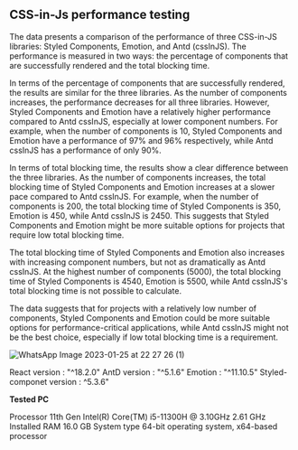 <h2>CSS-in-Js performance testing</h2>

The data presents a comparison of the performance of three CSS-in-JS libraries: Styled Components, Emotion, and Antd (cssInJS). The performance is measured in two ways: the percentage of components that are successfully rendered and the total blocking time.

In terms of the percentage of components that are successfully rendered, the results are similar for the three libraries. As the number of components increases, the performance decreases for all three libraries. However, Styled Components and Emotion have a relatively higher performance compared to Antd cssInJS, especially at lower component numbers. For example, when the number of components is 10, Styled Components and Emotion have a performance of 97% and 96% respectively, while Antd cssInJS has a performance of only 90%.

In terms of total blocking time, the results show a clear difference between the three libraries. As the number of components increases, the total blocking time of Styled Components and Emotion increases at a slower pace compared to Antd cssInJS. For example, when the number of components is 200, the total blocking time of Styled Components is 350, Emotion is 450, while Antd cssInJS is 2450. This suggests that Styled Components and Emotion might be more suitable options for projects that require low total blocking time.

The total blocking time of Styled Components and Emotion also increases with increasing component numbers, but not as dramatically as Antd cssInJS. At the highest number of components (5000), the total blocking time of Styled Components is 4540, Emotion is 5500, while Antd cssInJS's total blocking time is not possible to calculate.

The data suggests that for projects with a relatively low number of components, Styled Components and Emotion could be more suitable options for performance-critical applications, while Antd cssInJS might not be the best choice, especially if low total blocking time is a requirement.

![WhatsApp Image 2023-01-25 at 22 27 26 (1)](https://user-images.githubusercontent.com/66440787/216138016-325e73ea-27b8-4d12-a690-bcb84170f23f.jpeg)


React version : "^18.2.0"
AntD version : "^5.1.6"
Emotion : "^11.10.5"
Styled-componet version : ^5.3.6"


<b>Tested PC</b>

Processor	11th Gen Intel(R) Core(TM) i5-11300H @ 3.10GHz   2.61 GHz
Installed RAM	16.0 GB
System type	64-bit operating system, x64-based processor








